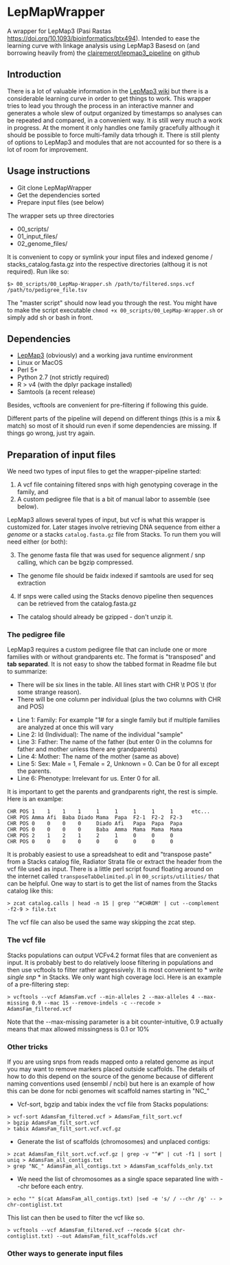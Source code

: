 # LepMapWrapper
A wrapper for LepMap3 (Pasi Rastas https://doi.org/10.1093/bioinformatics/btx494).
Intended to ease the learning curve with linkage analysis using LepMap3
Basesd on (and borrowing heavily from) the [clairemerot/lepmap3_pipeline](https://github.com/clairemerot/lepmap3_pipeline) on github

## Introduction
There is a lot of valuable information in the [LepMap3 wiki](https://sourceforge.net/p/lep-map3/wiki/LM3%20Home/)
but there is a considerable learning curve in order to get things to work.
This wrapper tries to lead you through the process in an interactive manner and generates a whole
slew of output organized by timestamps so analyses can be repeated and compared, in a convenient way.
It is still wery much a work in progress.  At the moment it only handles one family gracefully
although it should be possible to force multi-family data trhough it.
There is still plenty of options to LepMap3 and modules that are not accounted for so there is a lot of
room for improvement.  

## Usage instructions
- Git clone LepMapWrapper
- Get the dependencies sorted
- Prepare input files (see below)

The wrapper sets up three directories
* 00_scripts/
* 01_input_files/
* 02_genome_files/

It is convenient to copy or symlink your input files and indexed genome / stacks_catalog.fasta.gz into the
respective directories (althoug it is not required).
Run like so:
```console
$> 00_scripts/00_LepMap-Wrapper.sh /path/to/filtered.snps.vcf /path/to/pedigree_file.tsv
```
The "master script" should now lead you through the rest. You might have to make the script executable
`chmod +x 00_scripts/00_LepMap-Wrapper.sh` or simply add sh or bash in front.

## Dependencies
- [LepMap3](https://sourceforge.net/projects/lep-map3/) (obviously) and a working java runtime environment
- Linux or MacOS
- Perl 5+
- Python 2.7 (not strictly required)
- R > v4 (with the dplyr package installed)
- Samtools (a recent release)

Besides, vcftools are convenient for pre-filtering if following this guide.

Different parts of the pipeline will depend on different things (this is a mix & match) so most of it should
run even if some dependencies are missing.  If things go wrong, just try again.

## Preparation of input files
We need two types of input files to get the wrapper-pipeline started:

1) A vcf file containing filtered snps with high genotyping coverage in the family, and
2) A custom pedigree file that is a bit of manual labor to assemble (see below).

LepMap3 allows several types of input, but vcf is what this wrapper is customized for.  Later stages involve
retrieving DNA sequence from either a *genome* or a stacks `catalog.fasta.gz` file from Stacks. To run them
you will need either (or both):

3) The genome fasta file that was used for sequence alignment / snp calling, which can be bgzip compressed.
* The genome file should be faidx indexed if samtools are used for seq extraction
4) If snps were called using the Stacks denovo pipeline then sequences can be retrieved from the catalog.fasta.gz
* The catalog should already be gzipped - don't unzip it.

### The pedigree file
LepMap3 requires a custom pedigree file that can include one or more families with or without grandparents etc.
The format is "transposed" and **tab separated**. It is not easy to show the tabbed format in Readme file but to summarize:
- There will be six lines in the table.  All lines start with CHR \t POS \t (for some strange reason).
- There will be one column per individual (plus the two columns with CHR and POS)

* Line 1: Family: For example "1# for a single family but if multiple families are analyzed at once this will vary
* Line 2: Id (Individual): The name of the individual "sample"
* Line 3: Father:  The name of the father (but enter 0 in the columns for father and mother unless there are grandparents)
* Line 4: Mother:  The name of the mother (same as above)
* Line 5: Sex: Male = 1, Female = 2, Unknown = 0.  Can be 0 for all except the parents.
* Line 6: Phenotype: Irrelevant for us. Enter 0 for all.

It is important to get the parents and grandparents right, the rest is simple.  
Here is an examlpe:
```
CHR POS 1    1    1    1     1     1     1     1     1      etc...
CHR POS Amma Afi  Baba Diado Mama  Papa  F2-1  F2-2  F2-3
CHR POS 0    0    0    0     Diado Afi   Papa  Papa  Papa
CHR POS 0    0    0    0     Baba  Amma  Mama  Mama  Mama
CHR POS 2    1    2    1     2     1     0     0     0
CHR POS 0    0    0    0     0     0     0     0     0
```
It is probably easiest to use a spreadsheat to edit and \"transpose paste\" from a Stacks catalog file, Radiator Strata file
or extract the header from the vcf file used as input.  There is a little perl script found floating around on the
internet called `transposeTabDelimited.pl` in `00_scripts/utilities/` that can be helpful.
One way to start is to get the list of names from the Stacks catalog like this:
```console
> zcat catalog.calls | head -n 15 | grep '^#CHROM' | cut --complement -f2-9 > file.txt
```
The vcf file can also be used the same way skipping the zcat step.

### The vcf file
Stacks populations can output VCFv4.2 format files that are convenient as input. It is probably best to do relatively loose
filtering in populations and then use vcftools to filter rather aggressively.  It is most convenient to * *write single snp* *
in Stacks. We only want high coverage loci.
Here is an example of a pre-filtering step:
```console
> vcftools --vcf AdamsFam.vcf --min-alleles 2 --max-alleles 4 --max-missing 0.9 --mac 15 --remove-indels -c --recode > AdamsFam_filtered.vcf
```
Note that the --max-missing parameter is a bit counter-intuitive, 0.9 actually means that max allowed missingness is 0.1 or 10%


### Other tricks
If you are using snps from reads mapped onto a related genome as input you may want to remove markers placed outside scaffolds.
The details of how to do this depend on the source of the genome because of different naming conventions used (ensembl / ncbi)
but here is an example of how this can be done for ncbi genomes wit scaffold names starting in "NC_"

* Vcf-sort, bgzip and tabix index the vcf file from Stacks populations:
```console
> vcf-sort AdamsFam_filtered.vcf > AdamsFam_filt_sort.vcf
> bgzip AdamsFam_filt_sort.vcf
> tabix AdamsFam_filt_sort.vcf.vcf.gz
```
* Generate the list of scaffolds (chromosomes) and unplaced contigs:
```console
> zcat AdamsFam_filt_sort.vcf.vcf.gz | grep -v "^#" | cut -f1 | sort | uniq > AdamsFam_all_contigs.txt
> grep "NC_" AdamsFam_all_contigs.txt > AdamsFam_scaffolds_only.txt
```
* We need the list of chromosomes as a single space separated line with --chr before each entry.
```console
> echo "" $(cat AdamsFam_all_contigs.txt) |sed -e 's/ / --chr /g' -- > chr-contiglist.txt
```
This list can then be used to filter the vcf like so.
```console
> vcftools --vcf AdamsFam_filtered.vcf --recode $(cat chr-contiglist.txt) --out AdamsFam_filt_scaffolds.vcf
```
### Other ways to generate input files
